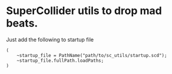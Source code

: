 # SuperCollider utils to drop mad beats.

Just add the following to startup file
```
(
    ~startup_file = PathName("path/to/sc_utils/startup.scd");
    ~startup_file.fullPath.loadPaths;
)
```
